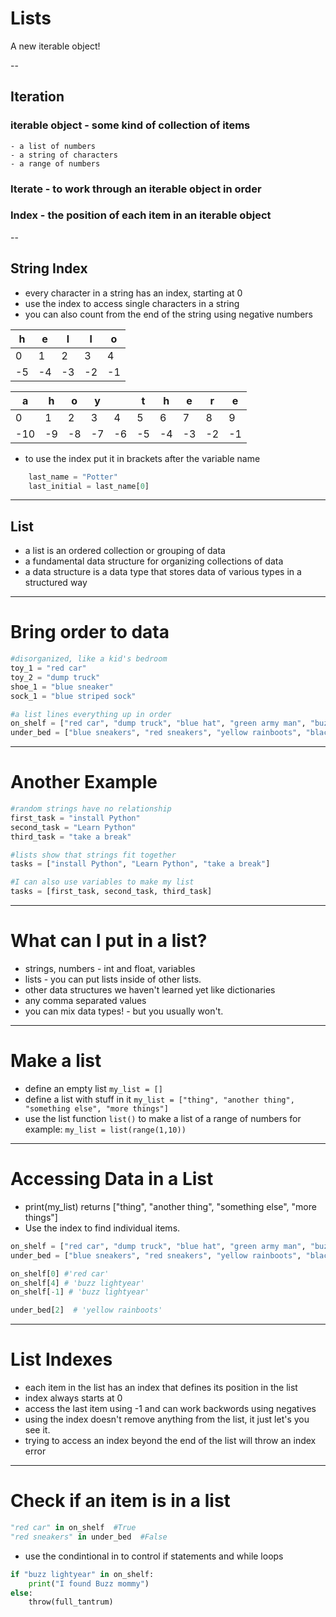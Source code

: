 # Lists
A new iterable object!


--

## Iteration
### iterable object - some kind of collection of items
    - a list of numbers
    - a string of characters
    - a range of numbers

### Iterate - to work through an iterable object in order

### Index - the position of each item in an iterable object


--

## String Index
- every character in a string has an index, starting at 0
- use the index to access single characters in a string
- you can also count from the end of the string using negative numbers

 h | e | l | l | o 
 --- | --- | --- | --- | ---
 0 | 1 | 2 | 3 | 4 
 -5 | -4 | -3 | -2 | -1 

 a | h | o | y |  | t | h | e | r | e 
 --- | --- | --- | --- | --- | --- | --- | --- | --- | ---
 0 | 1 | 2 | 3 | 4 | 5 | 6 | 7 | 8 | 9 
 -10 | -9 | -8 | -7 | -6 | -5 | -4 | -3 | -2 | -1 

- to use the index put it in brackets after the variable name

```python
    last_name = "Potter"
    last_initial = last_name[0]
```

---

## List
- a list is an ordered collection or grouping of data
- a fundamental data structure for organizing collections of data
- a data structure is a data type that stores data of various types in a structured way


---

# Bring order to data
```python
#disorganized, like a kid's bedroom
toy_1 = "red car"
toy_2 = "dump truck"
shoe_1 = "blue sneaker"
sock_1 = "blue striped sock"

#a list lines everything up in order
on_shelf = ["red car", "dump truck", "blue hat", "green army man", "buzz lightyear"]
under_bed = ["blue sneakers", "red sneakers", "yellow rainboots", "black pinchy shoes"]
```


---

# Another Example
```python
#random strings have no relationship
first_task = "install Python"
second_task = "Learn Python"
third_task = "take a break"

#lists show that strings fit together
tasks = ["install Python", "Learn Python", "take a break"]

#I can also use variables to make my list
tasks = [first_task, second_task, third_task]
```


---

# What can I put in a list?
- strings, numbers - int and float, variables
- lists - you can put lists inside of other lists.
- other data structures we haven't learned yet like dictionaries
- any comma separated values
- you can mix data types! - but you usually won't.


---

# Make a list
- define an empty list ```my_list = []```
- define a list with stuff in it ```my_list = ["thing", "another thing", "something else", "more things"]```
- use the list function ```list()``` to make a list of a range of numbers
for example:
```my_list = list(range(1,10))```


---

# Accessing Data in a List
- print(my_list) returns ["thing", "another thing", "something else", "more things"]
- Use the index to find individual items.

```python
on_shelf = ["red car", "dump truck", "blue hat", "green army man", "buzz lightyear"]
under_bed = ["blue sneakers", "red sneakers", "yellow rainboots", "black pinchy shoes"]

on_shelf[0] #'red car'
on_shelf[4] # 'buzz lightyear'
on_shelf[-1] # 'buzz lightyear'

under_bed[2]  # 'yellow rainboots'
```


---

# List Indexes
- each item in the list has an index that defines its position in the list
- index always starts at 0
- access the last item using -1 and can work backwords using negatives
- using the index doesn't remove anything from the list, it just let's you see it.
- trying to access an index beyond the end of the list will throw an index error


---

# Check if an item is in a list
```python
"red car" in on_shelf  #True
"red sneakers" in under_bed  #False
```
- use the condintional in to control if statements and while loops

```python
if "buzz lightyear" in on_shelf:
    print("I found Buzz mommy")
else:
    throw(full_tantrum)
```
